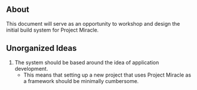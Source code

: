 ## About

This document will serve as an opportunity to workshop and design the initial build system for Project Miracle.

## Unorganized Ideas

1. The system should be based around the idea of application development.
   - This means that setting up a new project that uses Project Miracle as a framework should be minimally cumbersome.